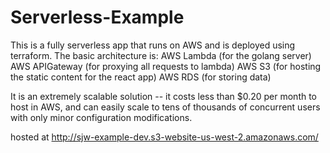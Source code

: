 # Serverless-Example
This is a fully serverless app that runs on AWS and is deployed using terraform. The basic architecture is:
AWS Lambda (for the golang server)
AWS APIGateway (for proxying all requests to lambda)
AWS S3 (for hosting the static content for the react app)
AWS RDS (for storing data)

It is an extremely scalable solution -- it costs less than $0.20 per month to host in AWS, and can easily scale to tens of thousands of concurrent users with only minor configuration modifications.
 
hosted at http://sjw-example-dev.s3-website-us-west-2.amazonaws.com/